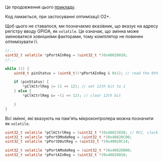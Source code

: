 Це продовження цього [прикладу](../../Section%2023.%20Optimization/145.%20Analyzing%20pin%20read%20exercise%20disassembly%20with%20O0%20and%20O2/summary.md).

Код ламається, при застосуванні оптимізації O2+.

Щоб цього не ставалося, ми позначаємо вказівник, що вказує на адресу регістру вводу GPIOA, як `volatile`. Це означає, що змінна може змінюватися зовнішніми факторами, тому компілятор не повинен оптимізувати її.

```c
//...
uint32_t volatile *pPortAInReg = (uint32_t *)0x40020010;
//...

while (1) {
    uint8_t pinStatus = (uint8_t)(*pPortAInReg & 0x1); // read the 0th bit

    if (pinStatus) {
        *pClkCtrlReg |= (1 << 12); // set 12th bit to 1
    } else {
        *pClkCtrlReg &= ~(1 << 12); // clear 12th bit

    }
}
``` 

Всі змінні, які вказують на пам'ять мікроконтролера можна позначити як `volatile`.
```c
uint32_t volatile *pClkCtrlReg = (uint32_t *)0x40023830; // RCC, clock control register
uint32_t volatile *pPortDModeReg = (uint32_t *)0x40020C00;
uint32_t volatile *pPortDOutReg = (uint32_t *)0x40020C14;

uint32_t volatile *pPortAModeReg = (uint32_t *)0x40020000;
uint32_t volatile *pPortAInReg = (uint32_t *)0x40020010;
```
